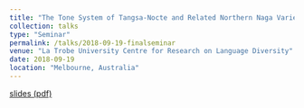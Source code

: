 ```yaml
---
title: "The Tone System of Tangsa-Nocte and Related Northern Naga Varieties"
collection: talks
type: "Seminar"
permalink: /talks/2018-09-19-finalseminar
venue: "La Trobe University Centre for Research on Language Diversity"
date: 2018-09-19
location: "Melbourne, Australia"
---
```


[slides (pdf)](https://keyilan.github.io/files/finalseminar.pdf)
